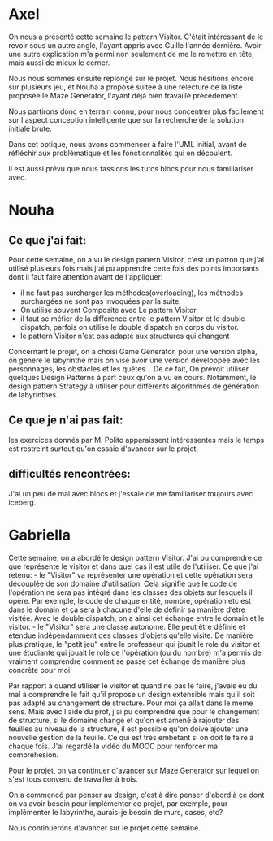 
# Axel

On nous a présenté cette semaine le pattern Visitor. C'était intéressant de le revoir sous un autre angle, l'ayant appris avec Guille l'année dernière. Avoir une autre explication m'a permi non seulement de me le remettre en tête, mais aussi de mieux le cerner.

Nous nous sommes ensuite replongé sur le projet. Nous hésitions encore sur plusieurs jeu, et Nouha a proposé suitee à une relecture de la liste proposée le Maze Generator, l'ayant déjà bien travaillé précédement.

Nous partirons donc en terrain connu, pour nous concentrer plus facilement sur l'aspect conception intelligente que sur la recherche de la solution initiale brute.

Dans cet optique, nous avons commencer à faire l'UML initial, avant de réfléchir aux problématique et les fonctionnalités qui en découlent. 

Il est aussi prévu que nous fassions les tutos blocs pour nous familiariser avec.

# Nouha

## Ce que j'ai fait:
Pour cette semaine, on a vu le design pattern Visitor, c'est un patron que j'ai utilisé plusieurs fois mais j'ai pu apprendre cette fois des points importants dont il faut faire attention avant de l'appliquer:
- il ne faut pas surcharger les méthodes(overloading), les méthodes surchargées ne sont pas invoquées par la suite.
- On utilise souvent Composite avec Le pattern Visitor
- il faut se méfier de la différence entre le pattern Visitor et le double dispatch, parfois on utilise le double dispatch en corps du visitor.
- le pattern Visitor n'est pas adapté aux structures qui changent


Concernant le projet, on a choisi Game Generator, pour une version alpha, on genere le labyrinthe mais on vise avoir une version développée avec les personnages, les obstacles et les quêtes...
De ce fait, On prévoit utiliser quelques Design Patterns à part ceux qu'on a vu en cours. Notamment, le design pattern Strategy à utiliser pour différents algorithmes de génération de labyrinthes.

 ## Ce que je n'ai pas fait: 
les exercices donnés par M. Polito apparaissent intéréssentes mais le temps est restreint surtout qu'on essaie d'avancer sur le projet.

## difficultés rencontrées:
J'ai un peu de mal avec blocs et j'essaie de me familiariser toujours avec iceberg.

# Gabriella
Cette semaine, on a abordé le design pattern Visitor. J'ai pu comprendre ce que représente le visitor et dans quel cas il est utile de l'utiliser. 
Ce que j'ai retenu:
     - le "Visitor" va représenter une opération et cette opération sera découplée de son domaine d'utilisation. Cela signifie que le code de l'opération ne sera pas intégré dans les classes des objets sur lesquels il opère.
    Par exemple, le code de chaque entité, nombre, opération etc est dans le domain et ça sera à chacune d'elle de definir  sa manière d’etre visitée. Avec le double dispatch, on a ainsi cet échange  entre le domain et le visitor.
    - le "Visitor" sera une classe autonome. Elle peut être définie et étendue indépendamment des classes d'objets qu'elle visite.
De manière plus pratique, le "petit jeu" entre le professeur qui jouait le role du visitor et une étudiante qui jouait le role de l'opération (ou du nombre) m'a permis de vraiment comprendre comment se passe cet échange de manière plus concrète pour moi.

Par rapport à quand utiliser le visitor et quand ne pas le faire, j'avais eu du mal à comprendre le fait qu'il propose un design extensible mais qu'il soit pas adapté au changement de structure. Pour moi ça allait dans le meme sens. Mais avec l'aide du prof, j'ai pu comprendre que pour le changement de structure, si le domaine change et qu'on est amené à rajouter des feuilles au niveau de la structure, il est possible qu'on doive ajouter une nouvelle gestion de la feuille. Ce qui est très embetant si on doit le faire à chaque fois.
J'ai regardé la vidéo du MOOC pour renforcer ma compréhesion.

Pour le projet, on va continuer d'avancer sur Maze Generator sur lequel on s'est tous convenu de travailler à trois.

On a commencé par penser au design, c'est à dire penser d'abord à ce dont on va avoir besoin pour implémenter ce projet, par exemple, pour implémenter le labyrinthe, aurais-je besoin de murs, cases, etc?

Nous continuerons d'avancer sur le projet cette semaine.

    







